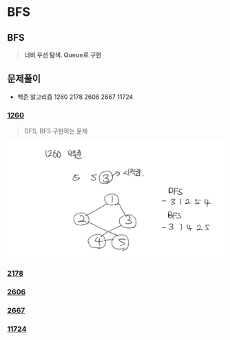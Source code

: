 # BFS 
## BFS
> <b>너비 우선 탐색. Queue로 구현</b>
## 문제풀이
- 백준 알고리즘 1260 2178 2606 2667 11724

### [1260](https://www.acmicpc.net/problem/1260)
> DFS, BFS 구현하는 문제

![img](img/3.%201260.jpg)

### [2178](https://www.acmicpc.net/problem/2178)
### [2606](https://www.acmicpc.net/problem/2606)
### [2667](https://www.acmicpc.net/problem/2667)
### [11724](https://www.acmicpc.net/problem/11724)
